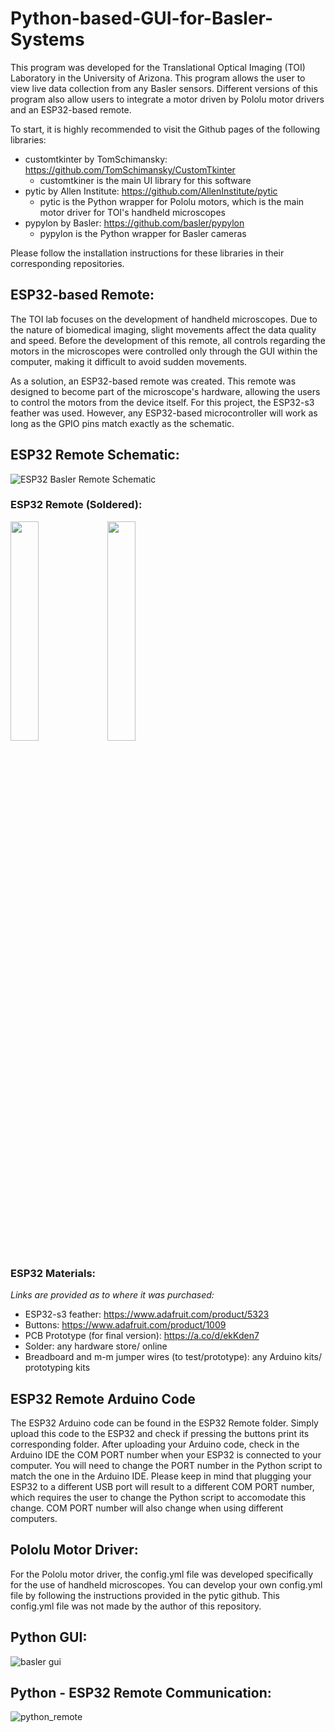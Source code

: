 # Python-based-GUI-for-Basler-Systems
This program was developed for the Translational Optical Imaging (TOI) Laboratory in the University of Arizona. This program allows the user to view live data collection from any Basler sensors. Different versions of this program also allow users to integrate a motor driven by Pololu motor drivers and an ESP32-based remote.

To start, it is highly recommended to visit the Github pages of the following libraries:
* customtkinter by TomSchimansky: https://github.com/TomSchimansky/CustomTkinter
  - customtkiner is the main UI library for this software
* pytic by Allen Institute: https://github.com/AllenInstitute/pytic
  - pytic is the Python wrapper for Pololu motors, which is the main motor driver for TOI's handheld microscopes
* pypylon by Basler: https://github.com/basler/pypylon
  - pypylon is the Python wrapper for Basler cameras

Please follow the installation instructions for these libraries in their corresponding repositories. 

## ESP32-based Remote:
The TOI lab focuses on the development of handheld microscopes. Due to the nature of biomedical imaging, slight movements affect the data quality and speed. Before the development of this remote, all controls regarding the motors in the microscopes were controlled only through the GUI within the computer, making it difficult to avoid sudden movements. 

As a solution, an ESP32-based remote was created. This remote was designed to become part of the microscope's hardware, allowing the users to control the motors from the device itself. For this project, the ESP32-s3 feather was used. However, any ESP32-based microcontroller will work as long as the GPIO pins match exactly as the schematic.

## ESP32 Remote Schematic:

![ESP32 Basler Remote Schematic](https://github.com/user-attachments/assets/1c0c8f9e-fa08-446b-89b8-8071eaa19b44)

### ESP32 Remote (Soldered):
<img src="https://github.com/user-attachments/assets/6d429a93-7bca-4ef5-90bb-edb98fb11a9b" width=30% height=30%> <img src="https://github.com/user-attachments/assets/c878097d-0d3b-412b-84f3-9a1325f4649c" width=30% height=30%>

### ESP32 Materials: 
 _Links are provided as to where it was purchased:_
  * ESP32-s3 feather: https://www.adafruit.com/product/5323
  * Buttons: https://www.adafruit.com/product/1009
  * PCB Prototype (for final version): https://a.co/d/ekKden7
  * Solder: any hardware store/ online
  * Breadboard and m-m jumper wires (to test/prototype): any Arduino kits/ prototyping kits
    
## ESP32 Remote Arduino Code
The ESP32 Arduino code can be found in the ESP32 Remote folder. Simply upload this code to the ESP32 and check if pressing the buttons print its corresponding folder. After uploading your Arduino code, check in the Arduino IDE the COM PORT number when your ESP32 is connected to your computer. You will need to change the PORT number in the Python script to match the one in the Arduino IDE. Please keep in mind that plugging your ESP32 to a different USB port will result to a different COM PORT number, which requires the user to change the Python script to accomodate this change. COM PORT number will also change when using different computers. 

## Pololu Motor Driver:
For the Pololu motor driver, the config.yml file was developed specifically for the use of handheld microscopes. You can develop your own config.yml file by following the instructions provided in the pytic github. This config.yml file was not made by the author of this repository.

## Python GUI:

![basler gui](https://github.com/user-attachments/assets/e3085127-e2fb-47d8-97e1-77774bf520ea)

## Python - ESP32 Remote Communication:

![python_remote](https://github.com/user-attachments/assets/c850ced8-de75-4393-944c-444550a80690)


